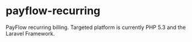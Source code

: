 payflow-recurring
=================

PayFlow recurring billing. Targeted platform is currently PHP 5.3 and the Laravel Framework. 
